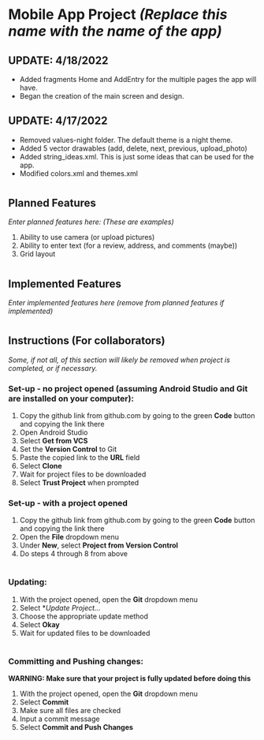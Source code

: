 # Mobile App Project *(Replace this name with the name of the app)*
## UPDATE: 4/18/2022
- Added fragments Home and AddEntry for the multiple pages the app will have.
- Began the creation of the main screen and design. 

## UPDATE: 4/17/2022
- Removed values-night folder. The default theme is a night theme.  
- Added 5 vector drawables (add, delete, next, previous, upload_photo)  
- Added string_ideas.xml. This is just some ideas that can be used for the app.  
- Modified colors.xml and themes.xml  
#
## Planned Features
*Enter planned features here: (These are examples)*
1. Ability to use camera (or upload pictures)
2. Ability to enter text (for a review, address, and comments (maybe))
3. Grid layout
#
## Implemented Features
*Enter implemented features here (remove from planned features if implemented)*
#
#
## Instructions (For collaborators)
*Some, if not all, of this section will likely be removed when project is completed, or if necessary.*
### Set-up - no project opened (assuming Android Studio and Git are installed on your computer):
1. Copy the github link from github.com by going to the green **Code** button and copying the link there
2. Open Android Studio
3. Select **Get from VCS**
4. Set the **Version Control** to Git
5. Paste the copied link to the **URL** field
6. Select **Clone**
7. Wait for project files to be downloaded
8. Select **Trust Project** when prompted
### Set-up - with a project opened
1. Copy the github link from github.com by going to the green **Code** button and copying the link there
2. Open the **File** dropdown menu
3. Under **New**, select **Project from Version Control**
4. Do steps 4 through 8 from above
#
### Updating:
1. With the project opened, open the **Git** dropdown menu
2. Select **Update Project...*
3. Choose the appropriate update method
4. Select **Okay**
5. Wait for updated files to be downloaded

#
### Committing and Pushing changes:
**WARNING: Make sure that your project is fully updated before doing this**
1. With the project opened, open the **Git** dropdown menu
2. Select **Commit**
3. Make sure all files are checked
4. Input a commit message
5. Select **Commit and Push Changes**
